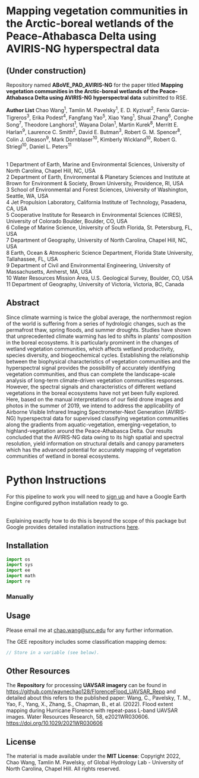 
# Mapping vegetation communities in the Arctic-boreal wetlands of the Peace-Athabasca Delta using AVIRIS-NG hyperspectral data

## (Under construction)

Repository named **ABoVE_PAD_AVIRIS-NG** for the paper titled **Mapping vegetation communities in the Arctic-boreal wetlands of the Peace-Athabasca Delta using AVIRIS-NG hyperspectral data** subimitted to RSE.

**Author List**
Chao Wang<sup>1</sup>, Tamlin M. Pavelsky<sup>1</sup>, E. D. Kyzivat<sup>2</sup>, Fenix Garcia-Tigreros<sup>3</sup>, Erika Podest<sup>4</sup>, Fangfang Yao<sup>5</sup>, Xiao Yang<sup>1</sup>, Shuai Zhang<sup>6</sup>, Conghe Song<sup>7</sup>, Theodore Langhorst<sup>1</sup>, Wayana Dolan<sup>1</sup>, Martin Kurek<sup>8</sup>, Merritt E. Harlan<sup>9</sup>, Laurence C. Smith<sup>2</sup>, David E. Butman<sup>3</sup>, Robert G. M. Spencer<sup>8</sup>, Colin J. Gleason<sup>9</sup>, Mark Dornblaser<sup>10</sup>, Kimberly Wickland<sup>10</sup>, Robert G. Striegl<sup>10</sup>,  Daniel L. Peters<sup>11</sup>

</br>1 Department of Earth, Marine and Environmental Sciences, University of North Carolina, Chapel Hill, NC, USA
</br>2 Department of Earth, Environmental & Planetary Sciences and Institute at Brown for Environment & Society, Brown University, Providence, RI, USA
</br>3 School of Environmental and Forest Sciences, University of Washington, Seattle, WA, USA 
</br>4 Jet Propulsion Laboratory, California Institute of Technology, Pasadena, CA, USA
</br>5 Cooperative Institute for Research in Environmental Sciences (CIRES), University of Colorado Boulder, Boulder, CO, USA
</br>6 College of Marine Science, University of South Florida, St. Petersburg, FL, USA 
</br>7 Department of Geography, University of North Carolina, Chapel Hill, NC, USA
</br>8 Earth, Ocean & Atmospheric Science Department, Florida State University, Tallahassee, FL, USA
</br>9 Department of Civil and Environmental Engineering, University of Massachusetts, Amherst, MA, USA
</br>10 Water Resources Mission Area, U.S. Geological Survey, Boulder, CO, USA
</br>11 Department of Geography, University of Victoria, Victoria, BC, Canada



## Abstract
Since climate warming is twice the global average, the northernmost region of the world is suffering from a series of hydrologic changes, such as the permafrost thaw, spring floods, and summer droughts. Studies have shown that unprecedented climate warming has led to shifts in plants’ composition in the boreal ecosystems. It is particularly prominent in the changes of wetland vegetation communities, which affects wetland productivity, species diversity, and biogeochemical cycles. Establishing the relationship between the biophysical characteristics of vegetation communities and the hyperspectral signal provides the possibility of accurately identifying vegetation communities, and thus can complete the landscape-scale analysis of long-term climate-driven vegetation communities responses. However, the spectral signals and characteristics of different wetland vegetations in the boreal ecosystems have not yet been fully explored. Here, based on the manual interpretations of our field drone images and photos in the summer of 2019, we intend to address the applicability of Airborne Visible Infrared Imaging Spectrometer-Next Generation (AVIRIS-NG) hyperspectral data for supervised classifying vegetation communities along the gradients from aquatic-vegetation, emerging-vegetation, to highland-vegetation around the Peace-Athabasca Delta. Our results concluded that the AVIRIS-NG data owing to its high spatial and spectral resolution, yield information on structural details and canopy parameters which has the advanced potential for accurately mapping of vegetation communities of wetland in boreal ecosystems.



# Python Instructions
For this pipeline to work you will need to [sign up](https://earthengine.google.com/signup/) and have a Google Earth Engine configured python installation ready to go. 

<br>Explaining exactly how to do this is beyond the scope of this package but Google provides detailed installation instructions [here](https://developers.google.com/earth-engine/python_install).

## Installation

```python
import os
import sys
import ee
import math
import re
```

### Manually



## Usage
Please email me at chao.wang@unc.edu for any further information.

The GEE repository includes some classification mapping demos:
```javascript
// Store in a variable (see below).

```

## Other Resources
The **Repository** for processing **UAVSAR imagery** can be found in
https://github.com/waynechao128/FlorenceFlood_UAVSAR_Repo
and detailed about this refers to the published paper: Wang, C., Pavelsky, T. M., Yao, F., Yang, X., Zhang, S., Chapman, B., et al. (2022). Flood extent mapping during Hurricane Florence with repeat-pass L-band UAVSAR images. Water Resources Research, 58, e2021WR030606. https://doi.org/10.1029/2021WR030606


## License
The material is made available under the **MIT License**: Copyright 2022, Chao Wang, Tamlin M. Pavelsky, of Global Hydrology Lab - University of North Carolina, Chapel Hill.
All rights reserved.
